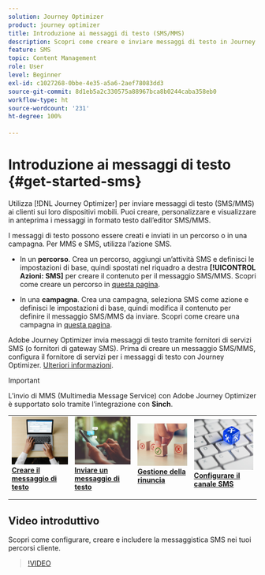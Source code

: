 ```yaml
---
solution: Journey Optimizer
product: journey optimizer
title: Introduzione ai messaggi di testo (SMS/MMS)
description: Scopri come creare e inviare messaggi di testo in Journey Optimizer
feature: SMS
topic: Content Management
role: User
level: Beginner
exl-id: c1027268-0bbe-4e35-a5a6-2aef78083dd3
source-git-commit: 8d1eb5a2c330575a88967bca8b0244caba358eb0
workflow-type: ht
source-wordcount: '231'
ht-degree: 100%

---
```


# Introduzione ai messaggi di testo {#get-started-sms}

Utilizza [!DNL Journey Optimizer] per inviare messaggi di testo (SMS/MMS) ai clienti sui loro dispositivi mobili. Puoi creare, personalizzare e visualizzare in anteprima i messaggi in formato testo dall’editor SMS/MMS.

I messaggi di testo possono essere creati e inviati in un percorso o in una campagna. Per MMS e SMS, utilizza l’azione SMS.

* In un **percorso**. Crea un percorso, aggiungi un’attività SMS e definisci le impostazioni di base, quindi spostati nel riquadro a destra **[!UICONTROL Azioni: SMS]** per creare il contenuto per il messaggio SMS/MMS. Scopri come creare un percorso in [questa pagina](../building-journeys/journey-gs.md).

* In una **campagna**. Crea una campagna, seleziona SMS come azione e definisci le impostazioni di base, quindi modifica il contenuto per definire il messaggio SMS/MMS da inviare. Scopri come creare una campagna in [questa pagina](../campaigns/create-campaign.md#configure).

Adobe Journey Optimizer invia messaggi di testo tramite fornitori di servizi SMS (o fornitori di gateway SMS). Prima di creare un messaggio SMS/MMS, configura il fornitore di servizi per i messaggi di testo con Journey Optimizer. [Ulteriori informazioni](sms-configuration.md).

>[!IMPORTANT]
>
> L’invio di MMS (Multimedia Message Service) con Adobe Journey Optimizer è supportato solo tramite l’integrazione con **Sinch**.


<table style="table-layout:fixed"><tr style="border: 0;">
<td>
<a href="create-sms.md">
<img alt="Lead" src="../assets/do-not-localize/sms-create.jpeg">
</a>
<div><a href="create-sms.md"><strong>Creare il messaggio di testo</strong>
</div>
<p>
</td>
<td>
<a href="send-sms.md">
<img alt="Non frequente" src="../assets/do-not-localize/sms-sending.jpg">
</a>
<div>
<a href="send-sms.md"><strong>Inviare un messaggio di testo</strong></a>
</div>
<p></td>
<td>
<a href="sms-opt-out.md">
<img alt="Convalida" src="../assets/do-not-localize/sms-opt-out.jpg">
</a>
<div>
<a href="sms-opt-out.md"><strong>Gestione della rinuncia</strong></a>
</div>
<p>
</td>
<td>
<a href="sms-configuration.md">
<img alt="Convalida" src="../assets/do-not-localize/sms-config.jpg">
</a>
<div>
<a href="sms-configuration.md"><strong>Configurare il canale SMS</strong></a>
</div>
<p>
</td>
</tr></table>

## Video introduttivo

Scopri come configurare, creare e includere la messaggistica SMS nei tuoi percorsi cliente.

>[!VIDEO](https://video.tv.adobe.com/v/3420509?learn=on)
